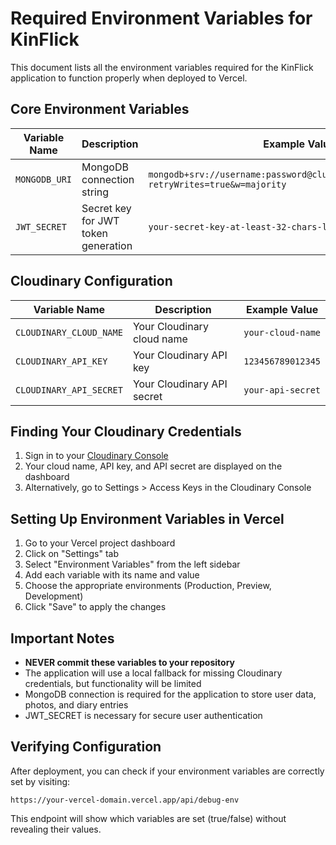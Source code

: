 # Required Environment Variables for KinFlick

This document lists all the environment variables required for the KinFlick application to function properly when deployed to Vercel.

## Core Environment Variables

| Variable Name | Description | Example Value |
|---------------|-------------|--------------|
| `MONGODB_URI` | MongoDB connection string | `mongodb+srv://username:password@cluster.mongodb.net/dbname?retryWrites=true&w=majority` |
| `JWT_SECRET` | Secret key for JWT token generation | `your-secret-key-at-least-32-chars-long` |

## Cloudinary Configuration

| Variable Name | Description | Example Value |
|---------------|-------------|--------------|
| `CLOUDINARY_CLOUD_NAME` | Your Cloudinary cloud name | `your-cloud-name` |
| `CLOUDINARY_API_KEY` | Your Cloudinary API key | `123456789012345` |
| `CLOUDINARY_API_SECRET` | Your Cloudinary API secret | `your-api-secret` |

## Finding Your Cloudinary Credentials

1. Sign in to your [Cloudinary Console](https://cloudinary.com/console)
2. Your cloud name, API key, and API secret are displayed on the dashboard
3. Alternatively, go to Settings > Access Keys in the Cloudinary Console

## Setting Up Environment Variables in Vercel

1. Go to your Vercel project dashboard
2. Click on "Settings" tab
3. Select "Environment Variables" from the left sidebar
4. Add each variable with its name and value
5. Choose the appropriate environments (Production, Preview, Development)
6. Click "Save" to apply the changes

## Important Notes

- **NEVER commit these variables to your repository**
- The application will use a local fallback for missing Cloudinary credentials, but functionality will be limited
- MongoDB connection is required for the application to store user data, photos, and diary entries
- JWT_SECRET is necessary for secure user authentication

## Verifying Configuration

After deployment, you can check if your environment variables are correctly set by visiting:

`https://your-vercel-domain.vercel.app/api/debug-env`

This endpoint will show which variables are set (true/false) without revealing their values.